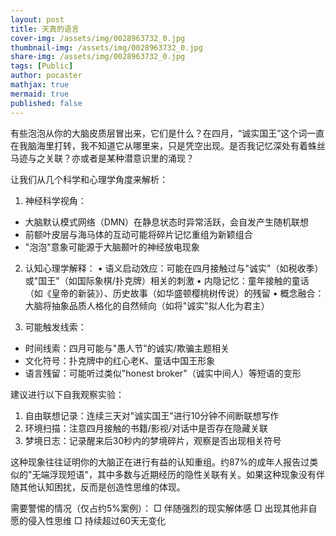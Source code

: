 ```yaml
---
layout: post
title: 天真的语言
cover-img: /assets/img/0028963732_0.jpg
thumbnail-img: /assets/img/0028963732_0.jpg
share-img: /assets/img/0028963732_0.jpg
tags: [Public]
author: pocaster
mathjax: true
mermaid: true 
published: false
---
```


有些泡泡从你的大脑皮质层冒出来，它们是什么？在四月，“诚实国王”这个词一直在我脑海里打转，我不知道它从哪里来，只是凭空出现。是否我记忆深处有着蛛丝马迹与之关联？亦或者是某种潜意识里的涌现？

让我们从几个科学和心理学角度来解析：

1. 神经科学视角：
- 大脑默认模式网络（DMN）在静息状态时异常活跃，会自发产生随机联想
- 前额叶皮层与海马体的互动可能将碎片记忆重组为新颖组合
- "泡泡"意象可能源于大脑颞叶的神经放电现象

2. 认知心理学解释：
• 语义启动效应：可能在四月接触过与"诚实"（如税收季）或"国王"（如国际象棋/扑克牌）相关的刺激
• 内隐记忆：童年接触的童话（如《皇帝的新装》）、历史故事（如华盛顿樱桃树传说）的残留
• 概念融合：大脑将抽象品质人格化的自然倾向（如将"诚实"拟人化为君主）

3. 可能触发线索：
- 时间线索：四月可能与"愚人节"的诚实/欺骗主题相关
- 文化符号：扑克牌中的红心老K、童话中国王形象
- 语言残留：可能听过类似"honest broker"（诚实中间人）等短语的变形

建议进行以下自我观察实验：
1. 自由联想记录：连续三天对"诚实国王"进行10分钟不间断联想写作
2. 环境扫描：注意四月接触的书籍/影视/对话中是否存在隐藏关联
3. 梦境日志：记录醒来后30秒内的梦境碎片，观察是否出现相关符号

这种现象往往证明你的大脑正在进行有益的认知重组。约87%的成年人报告过类似的"无端浮现短语"，其中多数与近期经历的隐性关联有关。如果这种现象没有伴随其他认知困扰，反而是创造性思维的体现。

需要警惕的情况（仅占约5%案例）：
□ 伴随强烈的现实解体感
□ 出现其他非自愿的侵入性思维
□ 持续超过60天无变化






